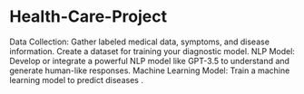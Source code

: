 # Health-Care-Project
Data Collection: Gather labeled medical data, symptoms, and disease information. Create a dataset for training your diagnostic model.  NLP Model: Develop or integrate a powerful NLP model like GPT-3.5 to understand and generate human-like responses.  Machine Learning Model: Train a machine learning model to predict diseases .

